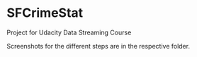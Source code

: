 # SFCrimeStat
Project for Udacity Data Streaming Course

Screenshots for the different steps are in the respective folder.

